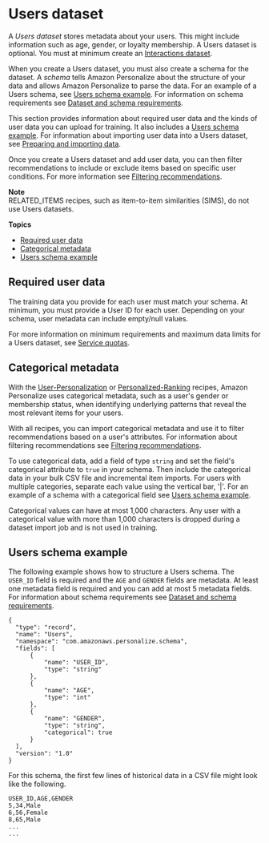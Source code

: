 # Users dataset<a name="users-datasets"></a>

 A *Users dataset* stores metadata about your users\. This might include information such as age, gender, or loyalty membership\. A Users dataset is optional\. You must at minimum create an [Interactions dataset](interactions-datasets.md)\. 

 When you create a Users dataset, you must also create a schema for the dataset\. A *schema* tells Amazon Personalize about the structure of your data and allows Amazon Personalize to parse the data\.  For an example of a Users schema, see [Users schema example](#schema-examples-users)\. For information on schema requirements see [Dataset and schema requirements](how-it-works-dataset-schema.md#dataset-requirements)\. 

 This section provides information about required user data and the kinds of user data you can upload for training\. It also includes a [Users schema example](#schema-examples-users)\. For information about importing user data into a Users dataset, see [Preparing and importing data](data-prep.md)\. 

 Once you create a Users dataset and add user data, you can then filter recommendations to include or exclude items based on specific user conditions\. For more information see [Filtering recommendations](filter.md)\. 

**Note**  
RELATED\_ITEMS recipes, such as item\-to\-item similarities \(SIMS\), do not use Users datasets\.

**Topics**
+ [Required user data](#user-dataset-requirements)
+ [Categorical metadata](#user-categorical-data)
+ [Users schema example](#schema-examples-users)

## Required user data<a name="user-dataset-requirements"></a>

 The training data you provide for each user must match your schema\. At minimum, you must provide a User ID for each user\. Depending on your schema, user metadata can include empty/null values\. 

For more information on minimum requirements and maximum data limits for a Users dataset, see [Service quotas](limits.md#limits-table)\.

## Categorical metadata<a name="user-categorical-data"></a>

With the [User\-Personalization](native-recipe-new-item-USER_PERSONALIZATION.md) or [Personalized\-Ranking](native-recipe-search.md) recipes, Amazon Personalize uses categorical metadata, such as a user's gender or membership status, when identifying underlying patterns that reveal the most relevant items for your users\. 

With all recipes, you can import categorical metadata and use it to filter recommendations based on a user's attributes\. For information about filtering recommendations see [Filtering recommendations](filter.md)\. 

 To use categorical data, add a field of type `string` and set the field's categorical attribute to `true` in your schema\. Then include the categorical data in your bulk CSV file and incremental item imports\. For users with multiple categories, separate each value using the vertical bar, '\|'\. For an example of a schema with a categorical field see [Users schema example](#schema-examples-users)\. 

Categorical values can have at most 1,000 characters\. Any user with a categorical value with more than 1,000 characters is dropped during a dataset import job and is not used in training\. 

## Users schema example<a name="schema-examples-users"></a>

The following example shows how to structure a Users schema\. The `USER_ID` field is required and the `AGE` and `GENDER` fields are metadata\. At least one metadata field is required and you can add at most 5 metadata fields\. For information about schema requirements see [Dataset and schema requirements](how-it-works-dataset-schema.md#dataset-requirements)\.

```
{
  "type": "record",
  "name": "Users",
  "namespace": "com.amazonaws.personalize.schema",
  "fields": [
      {
          "name": "USER_ID",
          "type": "string"
      },
      {
          "name": "AGE",
          "type": "int"
      },
      {
          "name": "GENDER",
          "type": "string",
          "categorical": true
      }
  ],
  "version": "1.0"
}
```

For this schema, the first few lines of historical data in a CSV file might look like the following\.

```
USER_ID,AGE,GENDER
5,34,Male
6,56,Female
8,65,Male
...
...
```